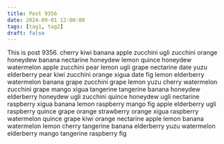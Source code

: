 ```yaml
---
title: Post 9356
date: 2024-09-01 12:00:00
tags: [tag1, tag2]
draft: false
---
```

This is post 9356.
cherry
kiwi
banana
apple
zucchini
ugli
zucchini
orange
honeydew
banana
nectarine
honeydew
lemon
quince
honeydew
watermelon
apple
zucchini
pear
lemon
ugli
grape
nectarine
date
yuzu
elderberry
pear
kiwi
zucchini
orange
xigua
date
fig
lemon
elderberry
watermelon
banana
grape
zucchini
grape
lemon
yuzu
cherry
watermelon
zucchini
grape
mango
xigua
tangerine
tangerine
banana
honeydew
elderberry
honeydew
ugli
zucchini
quince
honeydew
ugli
nectarine
raspberry
xigua
banana
lemon
raspberry
mango
fig
apple
elderberry
ugli
raspberry
quince
grape
orange
strawberry
orange
xigua
raspberry
watermelon
quince
grape
kiwi
orange
nectarine
apple
lemon
banana
watermelon
lemon
cherry
tangerine
banana
elderberry
yuzu
watermelon
elderberry
mango
tangerine
raspberry
fig
